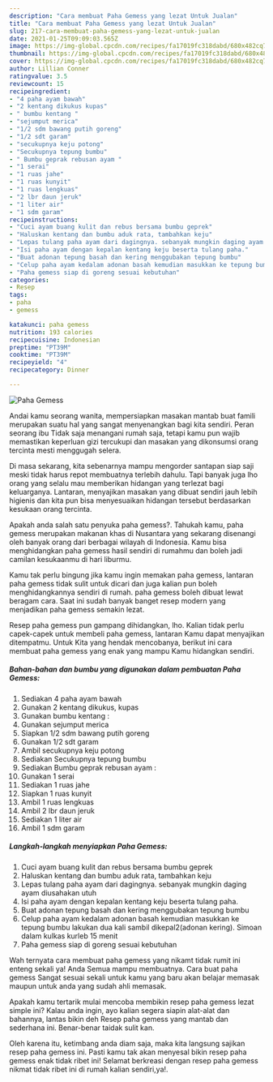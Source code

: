```yaml
---
description: "Cara membuat Paha Gemess yang lezat Untuk Jualan"
title: "Cara membuat Paha Gemess yang lezat Untuk Jualan"
slug: 217-cara-membuat-paha-gemess-yang-lezat-untuk-jualan
date: 2021-01-25T09:09:03.565Z
image: https://img-global.cpcdn.com/recipes/fa17019fc318dabd/680x482cq70/paha-gemess-foto-resep-utama.jpg
thumbnail: https://img-global.cpcdn.com/recipes/fa17019fc318dabd/680x482cq70/paha-gemess-foto-resep-utama.jpg
cover: https://img-global.cpcdn.com/recipes/fa17019fc318dabd/680x482cq70/paha-gemess-foto-resep-utama.jpg
author: Lillian Conner
ratingvalue: 3.5
reviewcount: 15
recipeingredient:
- "4 paha ayam bawah"
- "2 kentang dikukus kupas"
- " bumbu kentang "
- "sejumput merica"
- "1/2 sdm bawang putih goreng"
- "1/2 sdt garam"
- "secukupnya keju potong"
- "Secukupnya tepung bumbu"
- " Bumbu geprak rebusan ayam "
- "1 serai"
- "1 ruas jahe"
- "1 ruas kunyit"
- "1 ruas lengkuas"
- "2 lbr daun jeruk"
- "1 liter air"
- "1 sdm garam"
recipeinstructions:
- "Cuci ayam buang kulit dan rebus bersama bumbu geprek"
- "Haluskan kentang dan bumbu aduk rata, tambahkan keju"
- "Lepas tulang paha ayam dari dagingnya. sebanyak mungkin daging ayam diusahakan utuh"
- "Isi paha ayam dengan kepalan kentang keju beserta tulang paha."
- "Buat adonan tepung basah dan kering menggubakan tepung bumbu"
- "Celup paha ayam kedalam adonan basah kemudian masukkan ke tepung bumbu lakukan dua kali sambil dikepal2(adonan kering). Simoan dalam kulkas kurleb 15 menit"
- "Paha gemess siap di goreng sesuai kebutuhan"
categories:
- Resep
tags:
- paha
- gemess

katakunci: paha gemess 
nutrition: 193 calories
recipecuisine: Indonesian
preptime: "PT39M"
cooktime: "PT39M"
recipeyield: "4"
recipecategory: Dinner

---
```



![Paha Gemess](https://img-global.cpcdn.com/recipes/fa17019fc318dabd/680x482cq70/paha-gemess-foto-resep-utama.jpg)

Andai kamu seorang wanita, mempersiapkan masakan mantab buat famili merupakan suatu hal yang sangat menyenangkan bagi kita sendiri. Peran seorang ibu Tidak saja menangani rumah saja, tetapi kamu pun wajib memastikan keperluan gizi tercukupi dan masakan yang dikonsumsi orang tercinta mesti menggugah selera.

Di masa  sekarang, kita sebenarnya mampu mengorder santapan siap saji meski tidak harus repot membuatnya terlebih dahulu. Tapi banyak juga lho orang yang selalu mau memberikan hidangan yang terlezat bagi keluarganya. Lantaran, menyajikan masakan yang dibuat sendiri jauh lebih higienis dan kita pun bisa menyesuaikan hidangan tersebut berdasarkan kesukaan orang tercinta. 



Apakah anda salah satu penyuka paha gemess?. Tahukah kamu, paha gemess merupakan makanan khas di Nusantara yang sekarang disenangi oleh banyak orang dari berbagai wilayah di Indonesia. Kamu bisa menghidangkan paha gemess hasil sendiri di rumahmu dan boleh jadi camilan kesukaanmu di hari liburmu.

Kamu tak perlu bingung jika kamu ingin memakan paha gemess, lantaran paha gemess tidak sulit untuk dicari dan juga kalian pun boleh menghidangkannya sendiri di rumah. paha gemess boleh dibuat lewat beragam cara. Saat ini sudah banyak banget resep modern yang menjadikan paha gemess semakin lezat.

Resep paha gemess pun gampang dihidangkan, lho. Kalian tidak perlu capek-capek untuk membeli paha gemess, lantaran Kamu dapat menyajikan ditempatmu. Untuk Kita yang hendak mencobanya, berikut ini cara membuat paha gemess yang enak yang mampu Kamu hidangkan sendiri.

<!--inarticleads1-->

##### Bahan-bahan dan bumbu yang digunakan dalam pembuatan Paha Gemess:

1. Sediakan 4 paha ayam bawah
1. Gunakan 2 kentang dikukus, kupas
1. Gunakan  bumbu kentang :
1. Gunakan sejumput merica
1. Siapkan 1/2 sdm bawang putih goreng
1. Gunakan 1/2 sdt garam
1. Ambil secukupnya keju potong
1. Sediakan Secukupnya tepung bumbu
1. Sediakan  Bumbu geprak rebusan ayam :
1. Gunakan 1 serai
1. Sediakan 1 ruas jahe
1. Siapkan 1 ruas kunyit
1. Ambil 1 ruas lengkuas
1. Ambil 2 lbr daun jeruk
1. Sediakan 1 liter air
1. Ambil 1 sdm garam




<!--inarticleads2-->

##### Langkah-langkah menyiapkan Paha Gemess:

1. Cuci ayam buang kulit dan rebus bersama bumbu geprek
1. Haluskan kentang dan bumbu aduk rata, tambahkan keju
1. Lepas tulang paha ayam dari dagingnya. sebanyak mungkin daging ayam diusahakan utuh
1. Isi paha ayam dengan kepalan kentang keju beserta tulang paha.
1. Buat adonan tepung basah dan kering menggubakan tepung bumbu
1. Celup paha ayam kedalam adonan basah kemudian masukkan ke tepung bumbu lakukan dua kali sambil dikepal2(adonan kering). Simoan dalam kulkas kurleb 15 menit
1. Paha gemess siap di goreng sesuai kebutuhan




Wah ternyata cara membuat paha gemess yang nikamt tidak rumit ini enteng sekali ya! Anda Semua mampu membuatnya. Cara buat paha gemess Sangat sesuai sekali untuk kamu yang baru akan belajar memasak maupun untuk anda yang sudah ahli memasak.

Apakah kamu tertarik mulai mencoba membikin resep paha gemess lezat simple ini? Kalau anda ingin, ayo kalian segera siapin alat-alat dan bahannya, lantas bikin deh Resep paha gemess yang mantab dan sederhana ini. Benar-benar taidak sulit kan. 

Oleh karena itu, ketimbang anda diam saja, maka kita langsung sajikan resep paha gemess ini. Pasti kamu tak akan menyesal bikin resep paha gemess enak tidak ribet ini! Selamat berkreasi dengan resep paha gemess nikmat tidak ribet ini di rumah kalian sendiri,ya!.

